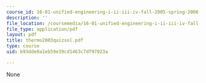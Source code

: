 ```yaml
---
course_id: 16-01-unified-engineering-i-ii-iii-iv-fall-2005-spring-2006
description: ''
file_location: /coursemedia/16-01-unified-engineering-i-ii-iii-iv-fall-2005-spring-2006/b93dde0a1eb59e39cd1463c7df97023a_thermo2003quizsol.pdf
file_type: application/pdf
layout: pdf
title: thermo2003quizsol.pdf
type: course
uid: b93dde0a1eb59e39cd1463c7df97023a

---
```

None